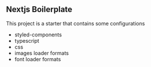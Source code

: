## Nextjs Boilerplate

This project is a starter that contains some configurations

- styled-components
- typescript
- css
- images loader formats
- font loader formats

